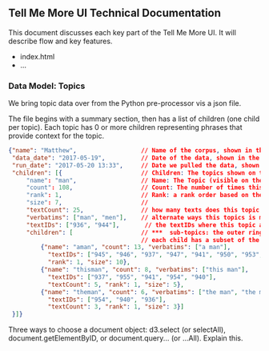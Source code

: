 ## Tell Me More UI Technical Documentation

This document discusses each key part of the Tell Me More UI. It will describe flow and key features.
* index.html
* ...

### Data Model: Topics
We bring topic data over from the Python pre-processor vis a json file.

The file begins with a summary section, then has a list of children (one child per topic). Each topic has 0 or more children representing phrases that provide context for the topic.

``` json
{"name": "Matthew",                  // Name of the corpus, shown in the center of the sunburst
 "data_date": "2017-05-19",          // Date of the data, shown in the center of the sunburst (YYYY-MM-DD)
 "run_date": "2017-05-20 13:33",     // Date we pulled the data, shown in the center of the sunburst (YYYY-MM-DD)
 "children": [{                      // Children: The topics shown on the inner ring of our sunburst
     "name": "man",                  // Name: The Topic (visible on the UI slice).
     "count": 108,                   // Count: The number of times this topic appears in the corpus.
     "rank": 1,                      // Rank: a rank order based on the number of texts it appears in
     "size": 7,                      //
     "textCount": 25,                // how many texts does this topic appear in (e.g., textIDs.length)
     "verbatims": ["man", "men"],    // alternate ways this topics is mentioned in our texts, used by to highlight
     "textIDs": ["936", "944"],       // the textIDs where this topic appears (used to determine which texts to show
     "children": [                   // ***  sub-topics: the outer ring of our sunburst  ***
                                     // each child has a subset of the attributes that we have for each topic
         {"name": "aman", "count": 13, "verbatims": ["a man"],
           "textIDs": ["945", "946", "937", "947", "941", "950", "953", "944", "940", "949"], "textCount": 10,
           "rank": 1, "size": 10},
         {"name": "thisman", "count": 8, "verbatims": ["this man"],
           "textIDs": ["937", "955", "941", "954", "940"],
           "textCount": 5, "rank": 1, "size": 5},
         {"name": "theman", "count": 6, "verbatims": ["the man", "the men"],
           "textIDs": ["954", "940", "936"],
           "textCount": 3, "rank": 1, "size": 3}]
 }]}
 ```
 
 Three ways to choose a document object: d3.select (or selectAll), document.getElementByID, or document.query... (or ...All).  Explain this.